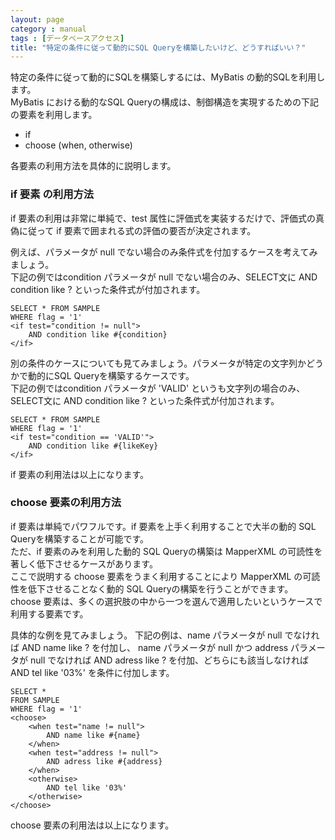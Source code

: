 ```yaml
---
layout: page
category : manual
tags : [データベースアクセス]
title: "特定の条件に従って動的にSQL Queryを構築したいけど、どうすればいい？"
---
```


特定の条件に従って動的にSQLを構築しするには、MyBatis の動的SQLを利用します。  
MyBatis における動的なSQL Queryの構成は、制御構造を実現するための下記の要素を利用します。  

  * if
  * choose (when, otherwise)

各要素の利用方法を具体的に説明します。

### if 要素 の利用方法

if 要素の利用は非常に単純で、test 属性に評価式を実装するだけで、評価式の真偽に従って if 要素で囲まれる式の評価の要否が決定されます。  

例えば、パラメータが null でない場合のみ条件式を付加するケースを考えてみましょう。  
下記の例ではcondition パラメータが null でない場合のみ、SELECT文に AND condition like ? といった条件式が付加されます。  

```
SELECT * FROM SAMPLE
WHERE flag = '1'
<if test="condition != null">
    AND condition like #{condition}
</if>
```

別の条件のケースについても見てみましょう。パラメータが特定の文字列かどうかで動的にSQL Queryを構築するケースです。  
下記の例ではcondition パラメータが 'VALID' というも文字列の場合のみ、SELECT文に AND condition like ? といった条件式が付加されます。  

```
SELECT * FROM SAMPLE
WHERE flag = '1'
<if test="condition == 'VALID'">
    AND condition like #{likeKey}
</if>
```

if 要素の利用法は以上になります。

### choose 要素の利用方法

if 要素は単純でパワフルです。if 要素を上手く利用することで大半の動的 SQL Queryを構築することが可能です。  
ただ、if 要素のみを利用した動的 SQL Queryの構築は MapperXML の可読性を著しく低下させるケースがあります。  
ここで説明する choose 要素をうまく利用することにより MapperXML の可読性を低下させることなく動的 SQL Queryの構築を行うことができます。  
choose 要素は、多くの選択肢の中から一つを選んで適用したいというケースで利用する要素です。  

具体的な例を見てみましょう。
下記の例は、name パラメータが null でなければ AND name like ? を付加し、 name パラメータが null かつ address パラメータが null でなければ AND adress like ? を付加、どちらにも該当しなければ AND tel like '03%' を条件に付加します。  

```
SELECT *
FROM SAMPLE
WHERE flag = '1'
<choose>
    <when test="name != null">
        AND name like #{name}
    </when>
    <when test="address != null">
        AND adress like #{address}
    </when>
    <otherwise>
        AND tel like '03%'
    </otherwise>
</choose>
```

choose 要素の利用法は以上になります。
